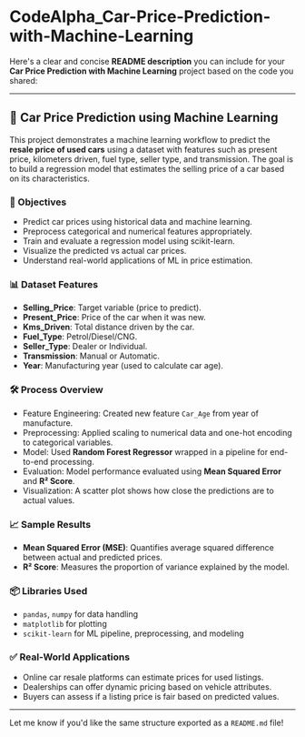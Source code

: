 # CodeAlpha_Car-Price-Prediction-with-Machine-Learning
Here's a clear and concise **README description** you can include for your **Car Price Prediction with Machine Learning** project based on the code you shared:

---

## 🚗 Car Price Prediction using Machine Learning

This project demonstrates a machine learning workflow to predict the **resale price of used cars** using a dataset with features such as present price, kilometers driven, fuel type, seller type, and transmission. The goal is to build a regression model that estimates the selling price of a car based on its characteristics.

### 📌 Objectives

* Predict car prices using historical data and machine learning.
* Preprocess categorical and numerical features appropriately.
* Train and evaluate a regression model using scikit-learn.
* Visualize the predicted vs actual car prices.
* Understand real-world applications of ML in price estimation.

### 📊 Dataset Features

* **Selling\_Price**: Target variable (price to predict).
* **Present\_Price**: Price of the car when it was new.
* **Kms\_Driven**: Total distance driven by the car.
* **Fuel\_Type**: Petrol/Diesel/CNG.
* **Seller\_Type**: Dealer or Individual.
* **Transmission**: Manual or Automatic.
* **Year**: Manufacturing year (used to calculate car age).

### 🛠️ Process Overview

* Feature Engineering: Created new feature `Car_Age` from year of manufacture.
* Preprocessing: Applied scaling to numerical data and one-hot encoding to categorical variables.
* Model: Used **Random Forest Regressor** wrapped in a pipeline for end-to-end processing.
* Evaluation: Model performance evaluated using **Mean Squared Error** and **R² Score**.
* Visualization: A scatter plot shows how close the predictions are to actual values.

### 📈 Sample Results

* **Mean Squared Error (MSE)**: Quantifies average squared difference between actual and predicted prices.
* **R² Score**: Measures the proportion of variance explained by the model.

### 📦 Libraries Used

* `pandas`, `numpy` for data handling
* `matplotlib` for plotting
* `scikit-learn` for ML pipeline, preprocessing, and modeling

### ✅ Real-World Applications

* Online car resale platforms can estimate prices for used listings.
* Dealerships can offer dynamic pricing based on vehicle attributes.
* Buyers can assess if a listing price is fair based on predicted values.

---

Let me know if you'd like the same structure exported as a `README.md` file!
